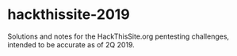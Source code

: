 # hackthissite-2019
 Solutions and notes for the HackThisSite.org pentesting challenges, intended to be accurate as of 2Q 2019. 
